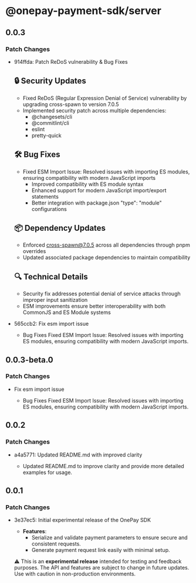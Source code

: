 # @onepay-payment-sdk/server

## 0.0.3

### Patch Changes

- 914ffda: Patch ReDoS vulnerability & Bug Fixes

  ## 🔒 Security Updates

  - Fixed ReDoS (Regular Expression Denial of Service) vulnerability by upgrading cross-spawn to version 7.0.5
  - Implemented security patch across multiple dependencies:
    - @changesets/cli
    - @commitlint/cli
    - eslint
    - pretty-quick

  ## 🛠️ Bug Fixes

  - Fixed ESM Import Issue: Resolved issues with importing ES modules, ensuring compatibility with modern JavaScript imports
    - Improved compatibility with ES module syntax
    - Enhanced support for modern JavaScript import/export statements
    - Better integration with package.json "type": "module" configurations

  ## 📦 Dependency Updates

  - Enforced cross-spawn@7.0.5 across all dependencies through pnpm overrides
  - Updated associated package dependencies to maintain compatibility

  ## 🔍 Technical Details

  - Security fix addresses potential denial of service attacks through improper input sanitization
  - ESM improvements ensure better interoperability with both CommonJS and ES Module systems

- 565ccb2: Fix esm import issue

  - Bug Fixes
    Fixed ESM Import Issue: Resolved issues with importing ES modules, ensuring compatibility with modern JavaScript imports.

## 0.0.3-beta.0

### Patch Changes

- Fix esm import issue

  - Bug Fixes
    Fixed ESM Import Issue: Resolved issues with importing ES modules, ensuring compatibility with modern JavaScript imports.

## 0.0.2

### Patch Changes

- a4a5771: Updated README.md with improved clarity

  - Updated README.md to improve clarity and provide more detailed examples for usage.

## 0.0.1

### Patch Changes

- 3e37ec5: Initial experimental release of the OnePay SDK

  - **Features**:
    - Serialize and validate payment parameters to ensure secure and consistent requests.
    - Generate payment request link easily with minimal setup.

  ⚠️ This is an **experimental release** intended for testing and feedback purposes. The API and features are subject to change in future updates. Use with caution in non-production environments.
